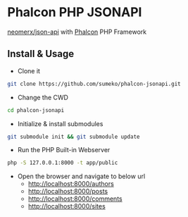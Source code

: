 # Phalcon PHP JSONAPI
[neomerx/json-api](https://github.com/sumeko/json-api) with [Phalcon](https://phalconphp.com) PHP Framework

Install & Usage
---------------
* Clone it
```bash
git clone https://github.com/sumeko/phalcon-jsonapi.git
```
* Change the CWD
```bash
cd phalcon-jsonapi
```
* Initialize & install submodules
```bash
git submodule init && git submodule update
```
* Run the PHP Built-in Webserver
```bash
php -S 127.0.0.1:8000 -t app/public
```
* Open the browser and navigate to below url
  * [http://localhost:8000/authors](http://localhost:8000/authors)
  * [http://localhost:8000/posts](http://localhost:8000/posts)
  * [http://localhost:8000/comments](http://localhost:8000/comments)
  * [http://localhost:8000/sites](http://localhost:8000/sites)
